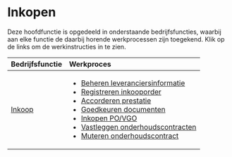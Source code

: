 # Inkopen

Deze hoofdfunctie is opgedeeld in onderstaande bedrijfsfuncties, waarbij aan elke functie de daarbij horende werkprocessen zijn toegekend. Klik op de links om de werkinstructies in te zien.

Bedrijfsfunctie | Werkproces
:--- | :---
[Inkoop](inkoop/) | <ul><li>[Beheren leveranciersinformatie](inkoop/beheren-leveranciersinformatie/)</li><li>[Registreren inkooporder](inkoop/registreren-inkooporder/)</li><li>[Accorderen prestatie](inkoop/accorderen-prestatie/)</li><li>[Goedkeuren documenten](inkoop/goedkeuren-documenten/)</li><li>[Inkopen PO/VGO](inkopen-po-vgo/)</li><li>[Vastleggen onderhoudscontracten](inkoop/vastleggen-onderhoudscontracten/)</li><li>[Muteren onderhoudscontract](inkoop/muteren-onderhoudscontract/)</li></ul>
